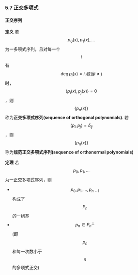 ### 5.7 正交多项式

#### 正交序列

**定义** 若$$p_0(x),\, p_1(x),\, \dotsc$$为一多项式序列，且对每一个$$i$$有$$\deg{p_i(x)} = i. 若当 i \neq j$$时，$$\langle p_i(x), p_j(x)\rangle = 0$$，则$$\{p_n(x)\}$$称为**正交多项式序列(sequence of orthogonal polynomials)**. 若$$\langle p_i, p_j \rangle = \delta_{ij}$$，则$$\{p_n(x)\}$$称为**规范正交多项式序列(sequence of orthonormal polynomials)**


**定理** 若$$p_0, p_1, \dotsc$$为一正交多项式序列，则
* $$p_0, p_1, \dotsc, p_{n-1}$$构成了$$P_n$$的一组基
* $$p_n \in P_n^\bot$$(即$$p_n$$和每一次数小于$$n$$的多项式正交)



